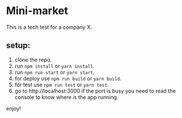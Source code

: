 # Mini-market
This is a tech test for a company X.

## setup:
1. clone the repo.
2. run `npm install` or `yarn install`.
3. run `npm run start` or `yarn start`.
4. for deploy use `npm run build` or `yarn build`.
5. for test use `npm run test` or `yarn test`. 
6. go to http://localhost:3000 if the port is busy you need to read the console to know where is the app running.

enjoy!
